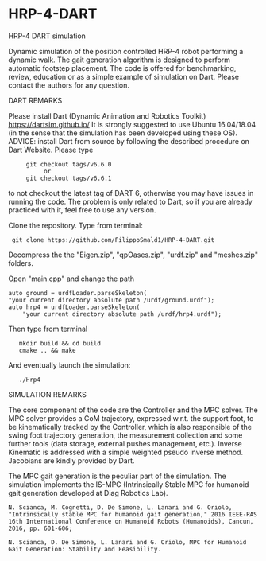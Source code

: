 # HRP-4-DART
HRP-4 DART simulation


Dynamic simulation of the position controlled HRP-4 robot performing a dynamic walk. The gait generation algorithm is designed to perform automatic footstep placement. The code is offered for benchmarking, review, education or as a simple example of simulation on Dart. Please contact the authors for any question.

DART REMARKS

Please install Dart (Dynamic Animation and Robotics Toolkit) https://dartsim.github.io/ It is strongly suggested to use Ubuntu 16.04/18.04 (in the sense that the simulation has been developed using these OS). ADVICE: install Dart from source by following the described procedure on Dart Website. Please type

         git checkout tags/v6.6.0       
              or
         git checkout tags/v6.6.1 

to not checkout the latest tag of DART 6, otherwise you may have issues in running the code. The problem is only related to Dart, so if you are already practiced with it, feel free to use any version.

Clone the repository. Type from terminal:

     git clone https://github.com/FilippoSmald1/HRP-4-DART.git

Decompress the the "Eigen.zip", "qpOases.zip", "urdf.zip" and "meshes.zip" folders.

Open "main.cpp" and change the path 

    auto ground = urdfLoader.parseSkeleton(
	"your current directory absolute path /urdf/ground.urdf");
    auto hrp4 = urdfLoader.parseSkeleton(
        "your current directory absolute path /urdf/hrp4.urdf"); 
        

Then type from terminal 
    
       mkdir build && cd build
       cmake .. && make
       
And eventually launch the simulation:

       ./Hrp4
       

SIMULATION REMARKS

The core component of the code are the Controller and the MPC solver. The MPC solver provides a CoM trajectory, expressed w.r.t. the support foot, to be kinematically tracked by the Controller, which is also responsible of the swing foot trajectory generation, the measurement collection and some further tools (data storage, external pushes management, etc.). Inverse Kinematic is addressed with a simple weighted pseudo inverse method. Jacobians are kindly provided by Dart.

The MPC gait generation is the peculiar part of the simulation. The simulation implements the IS-MPC (Intrinsically Stable MPC for humanoid gait generation developed at Diag Robotics Lab). 

    N. Scianca, M. Cognetti, D. De Simone, L. Lanari and G. Oriolo, "Intrinsically stable MPC for humanoid gait generation," 2016 IEEE-RAS 16th International Conference on Humanoid Robots (Humanoids), Cancun, 2016, pp. 601-606;

    N. Scianca, D. De Simone, L. Lanari and G. Oriolo, MPC for Humanoid Gait Generation: Stability and Feasibility.
